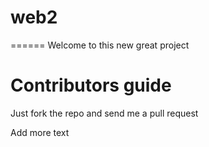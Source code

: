 # web2
======
Welcome to this new great project

Contributors guide
===================

Just fork the repo and send me a pull request

Add more text


